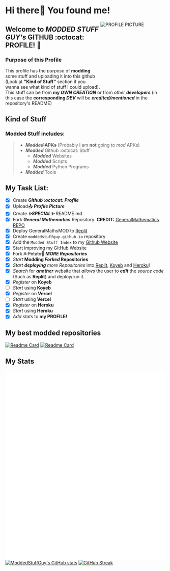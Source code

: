 # Hi there👋 You found me!

<img alt="PROFILE PICTURE" align="right" width="205" height="205" src="https://encrypted-tbn0.gstatic.com/images?q=tbn:ANd9GcQHOIrpEnyNe7uOZ8h1h1F2Hm-bxBHgm8yfiCPlW9Dd7mWjSve1Ih4f0SgxgGbHeRshR5E&usqp=CAU">

## Welcome to ***MODDED STUFF GUY's*** GITHUB :octocat: PROFILE! 🎉

### Purpose of this Profile
This profile has the *purpose* of **modding** some stuff and uploading it into this github (Look at **"Kind of Stuff"** section if you wanna see what kind of stuff I could upload). This stuff can be from **my *OWN CREATION*** or from *other **developers*** (in this case the **corresponding *DEV*** will be ***credited/mentioned*** in the repository's README)

## Kind of Stuff
### Modded Stuff includes:
> - ~~***Modded* APKs**~~ (Probably I am **not** going to *mod* APKs)
> - ***Modded*** Github :octocat: Stuff
>   - ***Modded*** Websites
>   - ***Modded*** Scripts
>   - ***Modded*** Python Programs
> - ***Modded*** Tools

## My Task List:
- [x] Create ***Github :octocat: Profile***
- [x] Upload📤 ***Profile Picture***
- [x] Create ***✨SPECIAL✨*** README.md
- [x] Fork ***General Mathematics*** Repository. **CREDIT:** [GeneralMathematics REPO](https://github.com/GeneralMathematics/General-Mathematics-Beta)
- [x] Deploy GeneralMathsMOD to [Replit](https://replit.com)
- [x] Create `moddedstuffguy.github.io` repository 
- [x] Add the `Modded Stuff Index` to my [Github Website](https://moddedstuffguy.github.io)
- [x] Start improving my GitHub Website
- [x] Fork ~~A Potato🥔~~ ***MORE Repositories***
- [x] *Start* **Modding *Forked* Repositories**
- [x] *Start **deploying** more Repositories* into [Replit](https://replit.com), [Koyeb](https://koyeb.com) and [Heroku](https://heroku.com)! 
- [x] *Search* for ***another*** website that *allows* the user to ***edit*** the *source code* (Such as **Replit**) and deploy/run it.
- [x] *Register* on **Koyeb**
- [ ] *Start* using **Koyeb**
- [x] *Register* on **Vercel**
- [ ] *Start* using **Vercel**
- [x] *Register* on **Heroku**
- [x] *Start* using **Heroku**
- [x] *Add stats* to **my PROFILE!**

## My best modded repositories
[![Readme Card](https://github-readme-stats.vercel.app/api/pin/?username=moddedstuffguy&repo=GeneralMathsMOD&theme=synthwave)](https://github.com/moddedstuffguy/GeneralMathsMOD)
[![Readme Card](https://github-readme-stats.vercel.app/api/pin/?username=moddedstuffguy&repo=ZenoMOD&theme=cobalt)](https://github.com/moddedstuffguy/ZenoMOD)

## My Stats
![My STATS](https://raw.githubusercontent.com/moddedstuffguy/mySTATS/master/generated/overview.svg#gh-dark-mode-only)
![My STATS](https://raw.githubusercontent.com/moddedstuffguy/mySTATS/master/generated/languages.svg#gh-dark-mode-only)
[![ModdedStuffGuy's GitHub stats](https://github-readme-stats.vercel.app/api?username=moddedstuffguy&show_icons=true&theme=ocean_dark)](https://github.com/anuraghazra/github-readme-stats)
[![GitHub Streak](https://streak-stats.demolab.com?user=moddedstuffguy&theme=chartreuse-dark&border_radius=4.6)](https://git.io/streak-stats)

